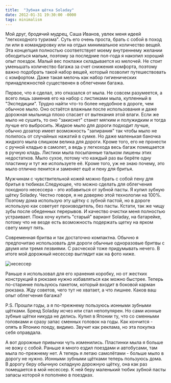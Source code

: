 ```yaml
---
title:  "Зубная щётка Soladay"
date: 2012-01-31 19:30:00 -0000
tags: minimalism
---
```


Мой друг, бродячий мудрец, Саша Иванов, увлек меня идеей "легкоходного туризма". Суть его очень проста, брать с собой в поход ли или в командировку или на отдых минимальное количество вещей. Эта концепция полностью соответствует моему внутреннему желании обходиться малым, поэтому за последние пол-года я накопил хороший опыт поездок. Малый вес поклажи складывается из мелочей. Не стоит уменьшать количество багажа за счет снижения комфорта, поэтому важно подобрать такой набор вещей, который позволит путешествовать с комфортом. Даже такая мелочь как набор гигиенических принадлежностей существенен в облегчении багажа.

Первое, что я сделал, это отказался от мыла. Не совсем разумеется, а всего лишь заменив его на набор с листиками мыла, купленный в "Экспедиции". Трудно найти что-то более неудобное в дороге, чем обычное мыло. Оно остаётся влажным после использования и даже дорожная мыльница плохо спасает от вытекания этой влаги. Если же мыло не сушить, то оно "закиснет" станет мягким и полужидким и тогда лучше его выбросить. Жидкое мыло для дороги подходит лучше, обычно дозатор имеет возможность "запирания" так чтобы мыло не полилось от случайных нажатий в сумке. Но даже маленькая баночка жидкого мыла слишком велика для дороги. Кроме того, его не пронести с ручной кладью в самолет, а ведь у легкохода весь багаж помещается в ручную кладь. Листики мыла посыпанные тальком лишены этих недостатков. Мыло сухое, потому что каждый раз вы берёте одну пластинку и тут же используете её. Кроме того, уж не знаю почему, это мыло отлично пенится и заменяет ешё и пену для бритья.

Мужчинам с чувствительной кожей можно брать с собой пену для бритья в тюбиках.Следующее, что можно сделать для облегчения походного несессера - это избавиться от зубной пасты. Я купил зубную щётку Soladey. Честно говоря, я не доверяю этой технологии на 100%. Поэтому дома использую эту щётку с зубной пастой, но в дороге использую как советует производитель, без пасты. Кстати, так же чищу зубы после обеденных перерывов. И качество очистки меня полностью устраивает. Пока хочу купить "старый" вариант Soladay, на батарейке, потому что не везде есть возможность подержать щетку на ярком свету минут пять. 

Современная бритва и так достаточно компактна. Обычно я предпочитаю использовать для дороги обычные одноразовые бритвы с двумя или тремя лезвиями. С расческой тоже придумывать нечего. В итоге мой дорожный несессер выглядит как на фото ниже. 

![несессер](http://2nature.me/files/toilet-bag.jpg)

Раньше я использовал для его хранения коробку, но от жестких конструкций в рюкзаке нужно избавляться как можно быстрее. Теперь по-старинке пользуюсь пакетом, который входит в боковой карман рюкзака. Жду советов, чего тут не хватает, а что лишнее. Каков ваш опыт облегчения багажа?

P.S. Прошли годы, а я по-прежнему пользуюсь ионными зубными щётками. Бренд Soladay исчез или стал непопулярен. Но сами ионные зубные щётки никуда не делись. Купил в Японии ту, что со сменными головками и сразу запас сменных головок на годы. Как кончится - опять в Японию поеду, видимо. Звучит как реклама, но эта покупка себя оправдала.

А вот дорожные привычки чуть изменились. Пластинки мыла я больше не вожу с собой. Раньше я много ездил поездами и автобусами, там мыла по-прежнему нет. А теперь я летаю самолётами - больше мыло в дорогу не нужно. Ионными зубными щётками теперь пользуюсь дома. В дорогу беру обычную складную дорожную щётку, она как раз помещается в мой несессер. К ней беру маленький тюбик зубной пасты запасы которой я пополняю в поездках. 
